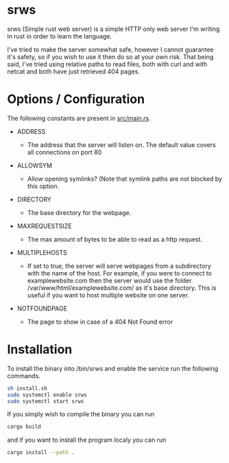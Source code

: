 # srws

srws (Simple rust web server) is a simple HTTP only web server I'm writing in rust in order to learn the language.

I've tried to make the server somewhat safe, however I cannot guarantee it's safety, so if you wish to use it then do so at your own risk. That being said, I've tried using relative paths to read files, both with curl and with netcat and both have just retrieved 404 pages.

# Options / Configuration

The following constants are present in [src/main.rs](https://github.com/depsterr/srws/blob/master/src/main.rs).

* ADDRESS
	* The address that the server will listen on. The default value covers all connections on port 80

* ALLOWSYM
	* Allow opening symlinks? (Note that symlink paths are not blocked by this option.

* DIRECTORY
	* The base directory for the webpage.

* MAXREQUESTSIZE
	* The max amount of bytes to be able to read as a http request.

* MULTIPLEHOSTS
	* If set to true, the server will serve webpages from a subdirectory with the name of the host. For example, if you were to connect to examplewebsite.com then the server would use the folder /var/www/html/examplewebsite.com/ as it's base directory. This is useful if you want to host multiple website on one server.

* NOTFOUNDPAGE
	* The page to show in case of a 404 Not Found error

# Installation

To install the binary into /bin/srws and enable the service run the following commands.

```sh
sh install.sh
sudo systemctl enable srws
sudo systemctl start srws
```

If you simply wish to compile the binary you can run

```sh
cargo build
```

and if you want to install the program localy you can run

```sh
cargo install --path .
```
